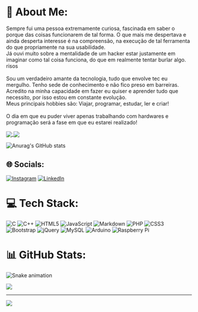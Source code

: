 # 💫 About Me:
Sempre fui uma pessoa extremamente curiosa, fascinada em saber o porque das coisas funcionarem de tal forma. O que mais me despertava e ainda desperta interesse é na compreensão, na execução de tal ferramenta do que propriamente na sua usabilidade. <br>Já ouvi muito sobre a mentalidade de um hacker estar justamente em imaginar como tal coisa funciona, do que em realmente tentar burlar algo. risos<br><br>Sou um verdadeiro amante da tecnologia, tudo que envolve tec eu mergulho. Tenho sede de conhecimento e não fico preso em barreiras. Acredito na minha capacidade em fazer eu quiser e aprender tudo que necessito, por isso estou em constante evolução. <br>Meus principais hobbies são: Viajar, programar, estudar, ler e criar!<br><br>O dia em que eu puder viver apenas trabalhando com hardwares e programação será a fase em que eu estarei realizado!

<a href="https://github.com/anuraghazra/github-readme-stats">
  <img align="center" src="https://github-readme-stats.vercel.app/api/pin/?username=anuraghazra&repo=github-readme-stats" />
</a>
<a href="https://github.com/anuraghazra/convoychat">
  <img align="center" src="https://github-readme-stats.vercel.app/api/pin/J2AC-IOanuraghazra&repo=convoychat" />
</a>

![Anurag's GitHub stats](https://github-readme-stats.vercel.app/apiJ2AC-IO=anuraghazra&show_icons=true&theme=radical)

## 🌐 Socials:
[![Instagram](https://img.shields.io/badge/Instagram-%23E4405F.svg?logo=Instagram&logoColor=white)](https://instagram.com/j2ac.io) [![LinkedIn](https://img.shields.io/badge/LinkedIn-%230077B5.svg?logo=linkedin&logoColor=white)](https://linkedin.com/in/https://www.linkedin.com/in/jonathan-carvalho-1725a7237/) 

# 💻 Tech Stack:
![C](https://img.shields.io/badge/c-%2300599C.svg?style=for-the-badge&logo=c&logoColor=white) ![C++](https://img.shields.io/badge/c++-%2300599C.svg?style=for-the-badge&logo=c%2B%2B&logoColor=white) ![HTML5](https://img.shields.io/badge/html5-%23E34F26.svg?style=for-the-badge&logo=html5&logoColor=white) ![JavaScript](https://img.shields.io/badge/javascript-%23323330.svg?style=for-the-badge&logo=javascript&logoColor=%23F7DF1E) ![Markdown](https://img.shields.io/badge/markdown-%23000000.svg?style=for-the-badge&logo=markdown&logoColor=white) ![PHP](https://img.shields.io/badge/php-%23777BB4.svg?style=for-the-badge&logo=php&logoColor=white) ![CSS3](https://img.shields.io/badge/css3-%231572B6.svg?style=for-the-badge&logo=css3&logoColor=white) ![Bootstrap](https://img.shields.io/badge/bootstrap-%23563D7C.svg?style=for-the-badge&logo=bootstrap&logoColor=white) ![jQuery](https://img.shields.io/badge/jquery-%230769AD.svg?style=for-the-badge&logo=jquery&logoColor=white) ![MySQL](https://img.shields.io/badge/mysql-%2300f.svg?style=for-the-badge&logo=mysql&logoColor=white) ![Arduino](https://img.shields.io/badge/-Arduino-00979D?style=for-the-badge&logo=Arduino&logoColor=white) ![Raspberry Pi](https://img.shields.io/badge/-RaspberryPi-C51A4A?style=for-the-badge&logo=Raspberry-Pi)
# 📊 GitHub Stats:

![Snake animation](https://github.com/J2AC-IO/blob/output/github-contribution-grid-snake.svg)

![](https://github-readme-streak-stats.herokuapp.com/?user=J2AC-IO&theme=radical&hide_border=false)<br/>


---
[![](https://visitcount.itsvg.in/api?id=J2AC-IO&icon=0&color=0)](https://visitcount.itsvg.in)

<!-- Proudly created with GPRM ( https://gprm.itsvg.in ) -->
